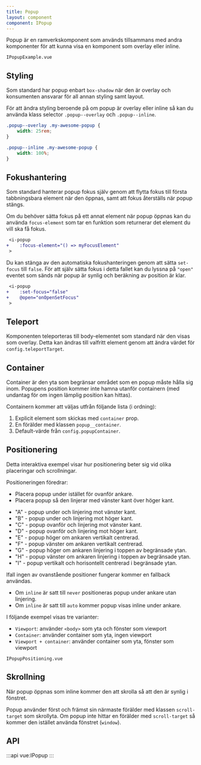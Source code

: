 ```yaml
---
title: Popup
layout: component
component: IPopup
---
```


Popup är en ramverkskomponent som används tillsammans med andra komponenter för att kunna visa en komponent som overlay eller inline.

```import
IPopupExample.vue
```

## Styling

Som standard har popup enbart `box-shadow` när den är overlay och konsumenten ansvarar för all annan styling samt layout.

För att ändra styling beroende på om popup är overlay eller inline så kan du använda klass selector `.popup--overlay` och `.popup--inline`.

```scss
.popup--overlay .my-awesome-popup {
    width: 25rem;
}

.popup--inline .my-awesome-popup {
    width: 100%;
}
```

## Fokushantering

Som standard hanterar popup fokus själv genom att flytta fokus till första tabbningsbara element när den öppnas,
samt att fokus återställs när popup stängs.

Om du behöver sätta fokus på ett annat element när popup öppnas kan du
använda `focus-element` som tar en funktion som returnerar det element du vill ska få fokus.

```diff
 <i-popup
+    :focus-element="() => myFocusElement"
 >
```

Du kan stänga av den automatiska fokushanteringen genom att sätta `set-focus` till `false`.
För att själv sätta fokus i detta fallet kan du lyssna på `"open"` eventet
som sänds när popup är synlig och beräkning av position är klar.

```diff
 <i-popup
+    :set-focus="false"
+    @open="onOpenSetFocus"
 >
```

## Teleport

Komponenten teleporteras till body-elementet som standard när den visas som overlay.
Detta kan ändras till valfritt element genom att ändra värdet för `config.teleportTarget`.

## Container

Container är den yta som begränsar området som en popup måste hålla sig inom.
Popupens position kommer inte hamna utanför containern (med undantag för om ingen lämplig position kan hittas).

Containern kommer att väljas utfrån följande lista (i ordning):

1. Explicit element som skickas med `container` prop.
2. En förälder med klassen `popup__container`.
3. Default-värde från `config.popupContainer`.

## Positionering

Detta interaktiva exempel visar hur positionering beter sig vid olika placeringar och scrollningar.

Positioneringen föredrar:

- Placera popup under istället för ovanför ankare.
- Placera popup så den linjerar med vänster kant över höger kant.

* "A" - popup under och linjering mot vänster kant.
* "B" - popup under och linjering mot höger kant.
* "C" - popup ovanför och linjering mot vänster kant.
* "D" - popup ovanför och linjering mot höger kant.
* "E" - popup höger om ankaren vertikalt centrerad.
* "F" - popup vänster om ankaren vertikalt centrerad.
* "G" - popup höger om ankaren linjering i toppen av begränsade ytan.
* "H" - popup vänster om ankaren linjering i toppen av begränsade ytan.
* "I" - popup vertikalt och horisontellt centrerad i begränsade ytan.

Ifall ingen av ovanstående positioner fungerar kommer en fallback användas.

- Om `inline` är satt till `never` positioneras popup under ankare utan linjering.
- Om `inline` är satt till `auto` kommer popup visas inline under ankare.

I följande exempel visas tre varianter:

- `Viewport`: använder `<body>` som yta och fönster som viewport
- `Container`: använder container som yta, ingen viewport
- `Viewport + container`: använder container som yta, fönster som viewport

```import
IPopupPositioning.vue
```

## Skrollning

När popup öppnas som inline kommer den att skrolla så att den är synlig i fönstret.

Popup använder först och främst sin närmaste förälder med klassen `scroll-target` som skrollyta.
Om popup inte hittar en förälder med `scroll-target` så kommer den istället använda fönstret (`window`).

## API

:::api
vue:IPopup
:::
